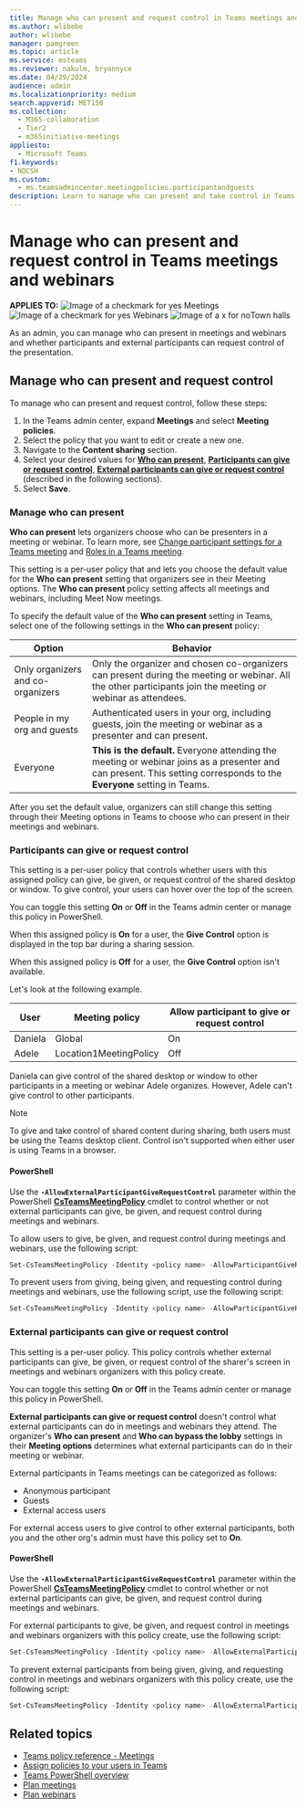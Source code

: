 ```yaml
--- 
title: Manage who can present and request control in Teams meetings and webinars
ms.author: wlibebe
author: wlibebe
manager: pamgreen
ms.topic: article
ms.service: msteams
ms.reviewer: nakulm, bryannyce
ms.date: 04/29/2024
audience: admin
ms.localizationpriority: medium
search.appverid: MET150
ms.collection: 
  - M365-collaboration
  - Tier2
  - m365initiative-meetings
appliesto: 
  - Microsoft Teams
f1.keywords:
- NOCSH
ms.custom: 
  - ms.teamsadmincenter.meetingpolicies.participantandguests
description: Learn to manage who can present and take control in Teams meetings.
---
```


# Manage who can present and request control in Teams meetings and webinars

**APPLIES TO:** ![Image of a checkmark for yes](/office/media/icons/success-teams.png) Meetings ![Image of a checkmark for yes](/office/media/icons/success-teams.png) Webinars ![Image of a x for no](/office/media/icons/cancel-teams.png)Town halls

As an admin, you can manage who can present in meetings and webinars and whether participants and external participants can request control of the presentation.

## Manage who can present and request control

To manage who can present and request control, follow these steps:

1. In the Teams admin center, expand **Meetings** and select **Meeting policies**.
2. Select the policy that you want to edit or create a new one.
3. Navigate to the **Content sharing** section.
4. Select your desired values for [**Who can present**](#manage-who-can-present), [**Participants can give or request control**](#participants-can-give-or-request-control), [**External participants can give or request control**](#external-participants-can-give-or-request-control) (described in the following sections).
5. Select **Save**.

### Manage who can present

**Who can present** lets organizers choose who can be presenters in a meeting or webinar. To learn more, see [Change participant settings for a Teams meeting](https://support.microsoft.com/office/53261366-dbd5-45f9-aae9-a70e6354f88e) and [Roles in a Teams meeting](https://support.microsoft.com/office/c16fa7d0-1666-4dde-8686-0a0bfe16e019).

This setting is a per-user policy that and lets you choose the default value for the **Who can present** setting that organizers see in their Meeting options. The **Who can present** policy setting affects all meetings and webinars, including Meet Now meetings.

To specify the default value of the **Who can present** setting in Teams, select one of the following settings in the **Who can present** policy:

| Option | Behavior |
|---|---|
| Only organizers and co-organizers | Only the organizer and chosen co-organizers can present during the meeting or webinar. All the other  participants join the meeting or webinar as attendees. |
| People in my org and guests | Authenticated users in your org, including guests, join the meeting or webinar as a presenter and can present. |
| Everyone | **This is the default.**  Everyone attending the meeting or webinar joins as a presenter and can present. This setting corresponds to the **Everyone** setting in Teams.  |

After you set the default value, organizers can still change this setting through their Meeting options in Teams to choose who can present in their meetings and webinars.

### Participants can give or request control

This setting is a per-user policy that controls whether users with this assigned policy can give, be given, or request control of the shared desktop or window. To give control, your users can hover over the top of the screen.

You can toggle this setting **On** or **Off** in the Teams admin center or manage this policy in PowerShell.

When this assigned policy is **On** for a user, the **Give Control** option is displayed in the top bar during a sharing session.

When this assigned policy is **Off** for a user, the **Give Control** option isn't available.

Let's look at the following example.

| User | Meeting policy | Allow participant to give or request control |
|---|---|---|
| Daniela | Global | On |
| Adele | Location1MeetingPolicy | Off |

Daniela can give control of the shared desktop or window to other participants in a meeting or webinar Adele organizes. However, Adele can't give control to other participants.

> [!NOTE]
> To give and take control of shared content during sharing, both users must be using the Teams desktop client. Control isn't supported when either user is using Teams in a browser.

#### PowerShell

Use the **`-AllowExternalParticipantGiveRequestControl`** parameter within the PowerShell [**CsTeamsMeetingPolicy**](/powershell/module/skype/set-csteamsmeetingpolicy) cmdlet to control whether or not external participants can give, be given, and request control during meetings and webinars.

To allow users to give, be given, and request control during meetings and webinars, use the following script:

```powershell
Set-CsTeamsMeetingPolicy -Identity <policy name> -AllowParticipantGiveRequestControl $True
```

To prevent users from giving, being given, and requesting control during meetings and webinars, use the following script, use the following script:

```powershell
Set-CsTeamsMeetingPolicy -Identity <policy name> -AllowParticipantGiveRequestControl $False
```

### External participants can give or request control

This setting is a per-user policy. This policy controls whether external participants can give, be given, or request control of the sharer's screen in meetings and webinars organizers with this policy create.

You can toggle this setting **On** or **Off** in the Teams admin center or manage this policy in PowerShell.

**External participants can give or request control**  doesn't control what external participants can do in meetings and webinars they attend. The organizer's **Who can present** and **Who can bypass the lobby** settings in their **Meeting options** determines what external participants can do in their meeting or webinar.

External participants in Teams meetings can be categorized as follows:  

- Anonymous participant
- Guests
- External access users

For external access users to give control to other external participants, both you and the other org's admin must have this policy set to **On**.

#### PowerShell

Use the **`-AllowExternalParticipantGiveRequestControl`** parameter within the PowerShell [**CsTeamsMeetingPolicy**](/powershell/module/skype/set-csteamsmeetingpolicy) cmdlet to control whether or not external participants can give, be given, and request control during meetings and webinars.

For external participants to give, be given, and request control in meetings and webinars organizers with this policy create, use the following script:

```powershell
Set-CsTeamsMeetingPolicy -Identity <policy name> -AllowExternalParticipantGiveRequestControl $True
```

To prevent external participants from being given, giving, and requesting control in meetings and webinars organizers with this policy create, use the following script:

```powershell
Set-CsTeamsMeetingPolicy -Identity <policy name> -AllowExternalParticipantGiveRequestControl $False
```

## Related topics

- [Teams policy reference - Meetings](settings-policies-reference.md)
- [Assign policies to your users in Teams](policy-assignment-overview.md)
- [Teams PowerShell overview](teams-powershell-overview.md)
- [Plan meetings](plan-meetings.md)
- [Plan webinars](plan-webinars.md)
